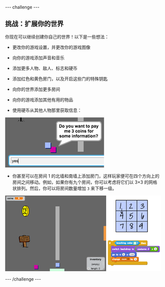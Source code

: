 --- challenge ---
## 挑战：扩展你的世界
你现在可以继续创建你自己的世界！以下是一些想法：

+ 更改你的游戏设置，并更改你的游戏图像
+ 向你的游戏添加声音和音乐
+ 添加更多人物、敌人、标志和硬币
+ 添加红色和黄色房门，以及开启这些门的特殊钥匙
+ 向你的世界添加更多房间
+ 向你的游戏添加其他有用的物品

+ 使用硬币从其他人物那里获取信息：

![screenshot](images/world-bribe.png)

+ 你甚至可以在房间 1 的北墙和南墙上添加房门，这样玩家便可在四个方向上的房间之间移动。例如，如果你有九个房间，你可以考虑将它们以 3×3 的网格状排列。然后，你可以将房间数量增加 `3` 来下移一级。

![screenshot](images/world-north-south.png)

--- /challenge ---
